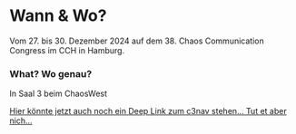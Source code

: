 # Wann & Wo?

Vom 27. bis 30. Dezember 2024 auf dem 38. Chaos Communication Congress im CCH in Hamburg.

### What? Wo genau?
In Saal 3 beim ChaosWest

[Hier könnte jetzt auch noch ein Deep Link zum c3nav stehen... Tut et aber nich...](https://www.youtube.com/watch?v=r8E0CbYZcjE)

